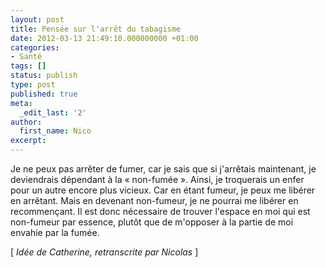 ```yaml
---
layout: post
title: Pensée sur l'arrêt du tabagisme
date: 2012-03-13 21:49:10.000000000 +01:00
categories:
- Santé
tags: []
status: publish
type: post
published: true
meta:
  _edit_last: '2'
author:
  first_name: Nico
excerpt:
---
```

<p>Je ne peux pas arrêter de fumer, car je sais que si j'arrêtais maintenant, je deviendrais dépendant à la « non-fumée ». Ainsi, je troquerais un enfer pour un autre encore plus vicieux. Car en étant fumeur, je peux me libérer en arrêtant. Mais en devenant non-fumeur, je ne pourrai me libérer en recommençant. Il est donc nécessaire de trouver l'espace en moi qui est non-fumeur par essence, plutôt que de m'opposer à la partie de moi envahie par la fumée.</p>
<p>[ <em>Idée de Catherine, retranscrite par Nicolas</em> ]</p>
